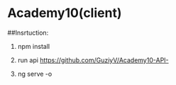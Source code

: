 # Academy10(client)
##Insrtuction:
1. npm install

2. run api https://github.com/GuziyV/Academy10-API-

3. ng serve -o

